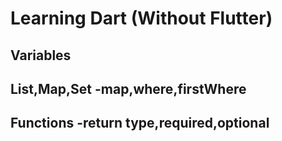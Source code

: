 # Learning Dart (Without Flutter)
## Variables
## List,Map,Set -map,where,firstWhere 
## Functions -return type,required,optional

